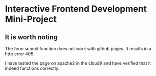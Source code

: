 # Interactive Frontend Development Mini-Project

## It is worth noting 

The form submit function does not work with github pages. It results in a http error 405.

I have tested the page on apache2 in the cloud9 and have verified that it indeed functions correctly.